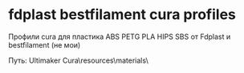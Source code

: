 # fdplast bestfilament cura profiles

Профили cura для пластика ABS PETG PLA HIPS SBS от Fdplast и bestfilament (не мои) 

Путь:
Ultimaker Cura\resources\materials\
